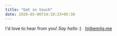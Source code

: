 ```yaml
---
title: "Get in touch"
date: 2020-05-06T14:10:23+05:30
---
```


I'd love to hear from you! *Say hello* :) &nbsp; [hi@emilg.me](mailto:hi@emilg.me)